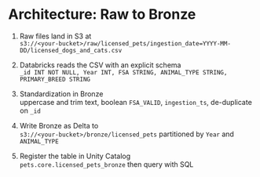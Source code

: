 # Architecture: Raw to Bronze

1) Raw files land in S3 at  
   `s3://<your-bucket>/raw/licensed_pets/ingestion_date=YYYY-MM-DD/licensed_dogs_and_cats.csv`

2) Databricks reads the CSV with an explicit schema  
   `_id INT NOT NULL, Year INT, FSA STRING, ANIMAL_TYPE STRING, PRIMARY_BREED STRING`

3) Standardization in Bronze  
   uppercase and trim text, boolean `FSA_VALID`, `ingestion_ts`, de-duplicate on `_id`

4) Write Bronze as Delta to  
   `s3://<your-bucket>/bronze/licensed_pets` partitioned by `Year` and `ANIMAL_TYPE`

5) Register the table in Unity Catalog  
   `pets.core.licensed_pets_bronze` then query with SQL
